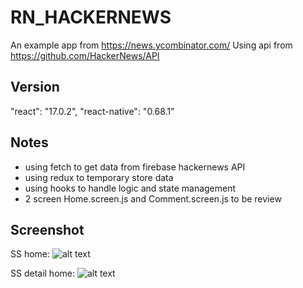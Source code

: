 # RN_HACKERNEWS

An example app from https://news.ycombinator.com/
Using api from https://github.com/HackerNews/API

## Version
"react": "17.0.2",
"react-native": "0.68.1"
    
## Notes
  - using fetch to get data from firebase hackernews API
  - using redux to temporary store data
  - using hooks to handle logic and state management
  - 2 screen Home.screen.js and Comment.screen.js to be review

## Screenshot

SS home:
![alt text](https://github.com/calvintorsaGit/propertyguru_test/blob/master/ss2.png?raw=true)

SS detail home:
![alt text](https://github.com/calvintorsaGit/propertyguru_test/blob/master/ss1.png?raw=true)
